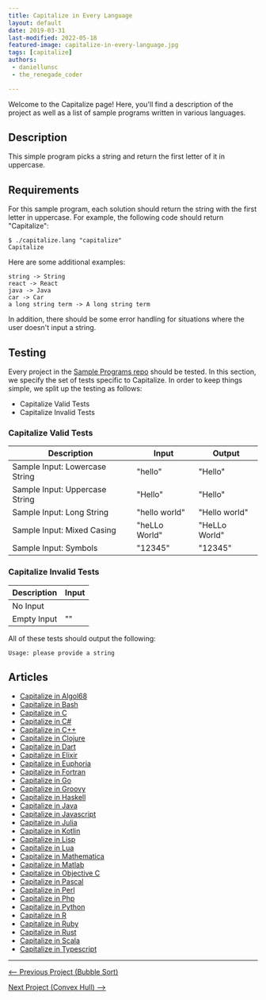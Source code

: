 ```yaml
---
title: Capitalize in Every Language
layout: default
date: 2019-03-31
last-modified: 2022-05-18
featured-image: capitalize-in-every-language.jpg
tags: [capitalize]
authors: 
 - daniellunsc
 - the_renegade_coder

---
```


Welcome to the Capitalize page! Here, you'll find a description of the project as well as a list of sample programs written in various languages.

## Description

This simple program picks a string and return the first letter of it in uppercase.


## Requirements

For this sample program, each solution should return the string with the first letter in uppercase.
For example, the following code should return "Capitalize":

```console
$ ./capitalize.lang "capitalize"
Capitalize
```

Here are some additional examples:

```
string -> String
react -> React
java -> Java
car -> Car
a long string term -> A long string term
```

In addition, there should be some error handling for situations where the user
doesn't input a string.


## Testing

Every project in the [Sample Programs repo](https://github.com/TheRenegadeCoder/sample-programs) should be tested.
In this section, we specify the set of tests specific to Capitalize.
In order to keep things simple, we split up the testing as follows:

- Capitalize Valid Tests
- Capitalize Invalid Tests

### Capitalize Valid Tests

| Description | Input | Output |
| ----------- | ----- | ------ |
| Sample Input: Lowercase String | "hello" | "Hello" |
| Sample Input: Uppercase String | "Hello" | "Hello" |
| Sample Input: Long String | "hello world" | "Hello world" |
| Sample Input: Mixed Casing | "heLLo World" | "HeLLo World" |
| Sample Input: Symbols | "12345" | "12345" |

### Capitalize Invalid Tests

| Description | Input |
| ----------- | ----- |
| No Input |  |
| Empty Input | "" |

All of these tests should output the following:

```
Usage: please provide a string
```


## Articles

- [Capitalize in Algol68](https://rzuckerm.github.io/sample-programs-website-copy/projects/capitalize/algol68)
- [Capitalize in Bash](https://rzuckerm.github.io/sample-programs-website-copy/projects/capitalize/bash)
- [Capitalize in C](https://rzuckerm.github.io/sample-programs-website-copy/projects/capitalize/c)
- [Capitalize in C#](https://rzuckerm.github.io/sample-programs-website-copy/projects/capitalize/c-sharp)
- [Capitalize in C++](https://rzuckerm.github.io/sample-programs-website-copy/projects/capitalize/c-plus-plus)
- [Capitalize in Clojure](https://rzuckerm.github.io/sample-programs-website-copy/projects/capitalize/clojure)
- [Capitalize in Dart](https://rzuckerm.github.io/sample-programs-website-copy/projects/capitalize/dart)
- [Capitalize in Elixir](https://rzuckerm.github.io/sample-programs-website-copy/projects/capitalize/elixir)
- [Capitalize in Euphoria](https://rzuckerm.github.io/sample-programs-website-copy/projects/capitalize/euphoria)
- [Capitalize in Fortran](https://rzuckerm.github.io/sample-programs-website-copy/projects/capitalize/fortran)
- [Capitalize in Go](https://rzuckerm.github.io/sample-programs-website-copy/projects/capitalize/go)
- [Capitalize in Groovy](https://rzuckerm.github.io/sample-programs-website-copy/projects/capitalize/groovy)
- [Capitalize in Haskell](https://rzuckerm.github.io/sample-programs-website-copy/projects/capitalize/haskell)
- [Capitalize in Java](https://rzuckerm.github.io/sample-programs-website-copy/projects/capitalize/java)
- [Capitalize in Javascript](https://rzuckerm.github.io/sample-programs-website-copy/projects/capitalize/javascript)
- [Capitalize in Julia](https://rzuckerm.github.io/sample-programs-website-copy/projects/capitalize/julia)
- [Capitalize in Kotlin](https://rzuckerm.github.io/sample-programs-website-copy/projects/capitalize/kotlin)
- [Capitalize in Lisp](https://rzuckerm.github.io/sample-programs-website-copy/projects/capitalize/lisp)
- [Capitalize in Lua](https://rzuckerm.github.io/sample-programs-website-copy/projects/capitalize/lua)
- [Capitalize in Mathematica](https://rzuckerm.github.io/sample-programs-website-copy/projects/capitalize/mathematica)
- [Capitalize in Matlab](https://rzuckerm.github.io/sample-programs-website-copy/projects/capitalize/matlab)
- [Capitalize in Objective C](https://rzuckerm.github.io/sample-programs-website-copy/projects/capitalize/objective-c)
- [Capitalize in Pascal](https://rzuckerm.github.io/sample-programs-website-copy/projects/capitalize/pascal)
- [Capitalize in Perl](https://rzuckerm.github.io/sample-programs-website-copy/projects/capitalize/perl)
- [Capitalize in Php](https://rzuckerm.github.io/sample-programs-website-copy/projects/capitalize/php)
- [Capitalize in Python](https://rzuckerm.github.io/sample-programs-website-copy/projects/capitalize/python)
- [Capitalize in R](https://rzuckerm.github.io/sample-programs-website-copy/projects/capitalize/r)
- [Capitalize in Ruby](https://rzuckerm.github.io/sample-programs-website-copy/projects/capitalize/ruby)
- [Capitalize in Rust](https://rzuckerm.github.io/sample-programs-website-copy/projects/capitalize/rust)
- [Capitalize in Scala](https://rzuckerm.github.io/sample-programs-website-copy/projects/capitalize/scala)
- [Capitalize in Typescript](https://rzuckerm.github.io/sample-programs-website-copy/projects/capitalize/typescript)

***

<nav class="project-nav">

<div id="prev" markdown="1">

[<-- Previous Project (Bubble Sort)](https://rzuckerm.github.io/sample-programs-website-copy/projects/bubble-sort)

</div>

<div id="next" markdown="1">

[Next Project (Convex Hull) -->](https://rzuckerm.github.io/sample-programs-website-copy/projects/convex-hull)

</div>

</nav>